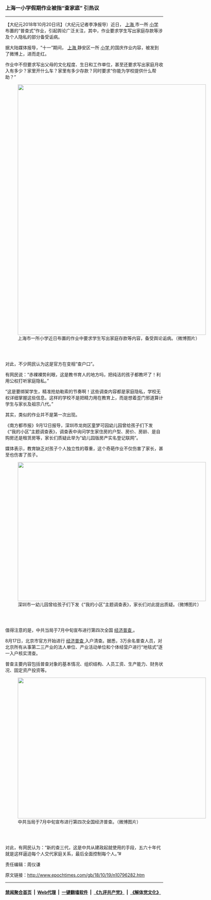 ### 上海一小学假期作业被指“查家底” 引热议
------------------------

<p>
 【大纪元2018年10月20日讯】（大纪元记者李净报导）近日，
 <a href="http://www.epochtimes.com/gb/tag/%E4%B8%8A%E6%B5%B7.html">
  上海
 </a>
 市一所
 <a href="http://www.epochtimes.com/gb/tag/%E5%B0%8F%E5%AD%A6.html">
  小学
 </a>
 布置的“普查式”作业，引起舆论广泛关注，其中，作业要求学生写出家庭存款等涉及个人隐私的部分备受诟病。
</p>
<p>
 据大陆媒体报导，“十一”期间，
 <a href="http://www.epochtimes.com/gb/tag/%E4%B8%8A%E6%B5%B7.html">
  上海
 </a>
 静安区一所
 <a href="http://www.epochtimes.com/gb/tag/%E5%B0%8F%E5%AD%A6.html">
  小学
 </a>
 的国庆作业内容，被发到了微博上，进而走红。
</p>
<p>
 作业中不但要求写出父母的文化程度、生日和工作单位，甚至还要求写出家庭月收入有多少？家里开什么车？家里有多少存款？同时要求“你能为学校提供什么帮助？”
</p>
<figure class="wp-caption aligncenter" id="attachment_10796354" style="width: 600px">
 <a href="http://i.epochtimes.com/assets/uploads/2018/10/DpuTG3FUwAAgsym.jpg">
  <img alt="" class="size-full wp-image-10796354" height="800" src="http://i.epochtimes.com/assets/uploads/2018/10/DpuTG3FUwAAgsym.jpg" width="600"/>
 </a>
 <br/><figcaption class="wp-caption-text">
  上海市一所小学近日布置的作业中要求学生写出家庭存款等内容，备受舆论诟病。（微博图片）
 </figcaption><br/>
</figure><br/>
<p>
 对此，不少网民认为这是官方在变相“查户口”。
</p>
<p>
 有网民说：“赤裸裸势利眼，这是教书育人的地方吗，把纯洁的孩子都教坏了！利用公权打听家庭隐私。”
</p>
<p>
 “这是要绑架学生，精准抢劫勒索的节奏啊！这些调查内容都是家庭隐私，学校无权详细掌握这些信息。这样的学校不是把精力用在教育上，而是想着歪门邪道算计学生与家长及祖宗八代。”
</p>
<p>
 其实，类似的作业并不是第一次出现。
</p>
<p>
 《南方都市报》9月12日报导，深圳市龙岗区童梦可园幼儿园曾给孩子们下发《“我的小区”主题调查表》，调查表中询问学生家住房的户型、房价、房龄、是自购房还是租赁房等，家长们质疑此举为“幼儿园版房产实名登记联网”。
</p>
<p>
 媒体表示，教育缺乏对孩子个人独立性的尊重，这个奇葩作业不仅伤害了家长，甚至也伤害了孩子。
</p>
<figure class="wp-caption aligncenter" id="attachment_10796357" style="width: 600px">
 <a href="http://i.epochtimes.com/assets/uploads/2018/10/3eXMDh2PSA339evl403sQQ62-Bll491WprVcb6a1XG8-e1539985887257.jpeg">
  <img alt="" class="size-full wp-image-10796357" height="444" src="http://i.epochtimes.com/assets/uploads/2018/10/3eXMDh2PSA339evl403sQQ62-Bll491WprVcb6a1XG8-e1539985887257.jpeg" width="600"/>
 </a>
 <br/><figcaption class="wp-caption-text">
  深圳市一幼儿园曾给孩子们下发《“我的小区”主题调查表》，家长们对此提出质疑。（微博图片）
 </figcaption><br/>
</figure><br/>
<p>
 值得注意的是，中共当局于7月中旬宣布进行第四次全国
 <a href="http://www.epochtimes.com/gb/tag/%E7%BB%8F%E6%B5%8E%E6%99%AE%E6%9F%A5.html">
  经济普查
 </a>
 。
</p>
<p>
 8月17日，北京市官方开始进行
 <a href="http://www.epochtimes.com/gb/tag/%E7%BB%8F%E6%B5%8E%E6%99%AE%E6%9F%A5.html">
  经济普查
 </a>
 入户清查。据悉，3万余名普查人员，对北京所有从事第二三产业的法人单位、产业活动单位和个体经营户进行“地毯式”逐一入户核实清查。
</p>
<p>
 普查主要内容包括普查对象的基本情况、组织结构、人员工资、生产能力、财务状况、固定资产投资等。
</p>
<figure class="wp-caption aligncenter" id="attachment_10796364" style="width: 600px">
 <a href="http://i.epochtimes.com/assets/uploads/2018/10/DnkZ1dCW0AAcF8m-e1539986096603.jpg">
  <img alt="" class="size-full wp-image-10796364" height="450" src="http://i.epochtimes.com/assets/uploads/2018/10/DnkZ1dCW0AAcF8m-e1539986096603.jpg" width="600"/>
 </a>
 <br/><figcaption class="wp-caption-text">
  中共当局于7月中旬宣布进行第四次全国经济普查。（微博图片）
 </figcaption><br/>
</figure><br/>
<p>
 对此，有网民认为：“新的查三代，这是中共从建政起就使用的手段，五六十年代就是这样逼迫每个人交代家庭关系，最后全面控制每个人。”#
</p>
<p>
 责任编辑：周仪谦
</p>

原文链接：http://www.epochtimes.com/gb/18/10/19/n10796282.htm


------------------------
#### [禁闻聚合首页](https://github.com/gfw-breaker/banned-news/blob/master/README.md) &nbsp;|&nbsp; [Web代理](https://github.com/gfw-breaker/open-proxy/blob/master/README.md) &nbsp;|&nbsp; [一键翻墙软件](https://github.com/gfw-breaker/nogfw/blob/master/README.md) &nbsp;|&nbsp; [《九评共产党》](https://github.com/gfw-breaker/9ping.md/blob/master/README.md#九评之一评共产党是什么) &nbsp;|&nbsp; [《解体党文化》](https://github.com/gfw-breaker/jtdwh.md/blob/master/README.md#绪论)